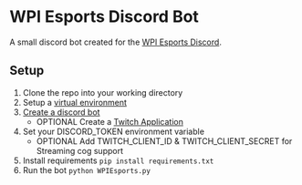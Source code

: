 # WPI Esports Discord Bot

A small discord bot created for the [WPI Esports Discord](https://discord.gg/WJ8gEcd).

## Setup
1. Clone the repo into your working directory
2. Setup a [virtual environment](https://packaging.python.org/guides/installing-using-pip-and-virtual-environments/#installing-virtualenv)
3. [Create a discord bot](https://github.com/reactiflux/discord-irc/wiki/Creating-a-discord-bot-&-getting-a-token)
   * OPTIONAL Create a [Twitch Application](https://dev.twitch.tv/console/apps/create)
3. Set your DISCORD_TOKEN environment variable
   * OPTIONAL Add TWITCH_CLIENT_ID & TWITCH_CLIENT_SECRET for Streaming cog support 
4. Install requirements `pip install requirements.txt`
5. Run the bot `python WPIEsports.py`


